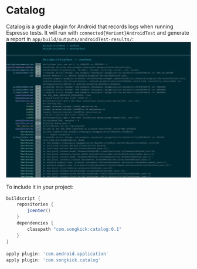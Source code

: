 # Catalog

Catalog is a gradle plugin for Android that records logs when running Espresso tests.
It will run with `connected{Veriant}AndroidTest` and generate a report in `app/build/outputs/androidTest-results/`:
![](screenshot.png)

To include it in your project:
```gradle
buildscript {
    repositories {
        jcenter()
    }
    dependencies {
        classpath "com.songkick:catalog:0.1"
    }
}

apply plugin: 'com.android.application'
apply plugin: 'com.songkick.catalog'
```